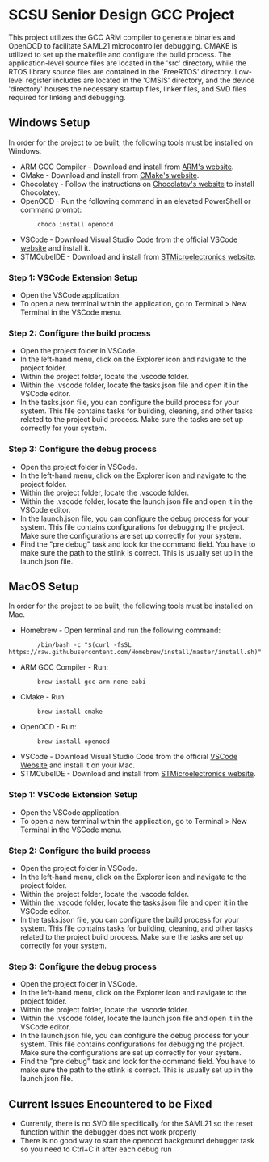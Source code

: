 # SCSU Senior Design GCC Project
This project utilizes the GCC ARM compiler to generate binaries and OpenOCD to facilitate SAML21 microcontroller debugging. CMAKE is utilized to set up the makefile and configure the build process. The application-level source files are located in the 'src' directory, while the RTOS library source files are contained in the 'FreeRTOS' directory. Low-level register includes are located in the 'CMSIS' directory, and the device 'directory' houses the necessary startup files, linker files, and SVD files required for linking and debugging.

## Windows Setup
In order for the project to be built, the following tools must be installed on Windows.

- ARM GCC Compiler - Download and install from [ARM's website](https://developer.arm.com/downloads/-/gnu-rm).
- CMake - Download and install from [CMake's website](https://cmake.org/download/).
- Chocolatey - Follow the instructions on [Chocolatey's website](https://chocolatey.org/install) to install Chocolatey.
- OpenOCD - Run the following command in an elevated PowerShell or command prompt: 
```console
        choco install openocd
```
- VSCode - Download Visual Studio Code from the official [VSCode website](https://code.visualstudio.com/) and install it.
- STMCubeIDE - Download and install from [STMicroelectronics website](https://www.st.com/en/development-tools/stm32cubeide.html).

### Step 1: VSCode Extension Setup
- Open the VSCode application.
- To open a new terminal within the application, go to Terminal > New Terminal in the VSCode menu.

### Step 2: Configure the build process
- Open the project folder in VSCode.
- In the left-hand menu, click on the Explorer icon and navigate to the project folder.
- Within the project folder, locate the .vscode folder.
- Within the .vscode folder, locate the tasks.json file and open it in the VSCode editor.
- In the tasks.json file, you can configure the build process for your system. This file contains tasks for building, cleaning, and other tasks related to the project build process. Make sure the tasks are set up correctly for your system.

### Step 3: Configure the debug process
- Open the project folder in VSCode.
- In the left-hand menu, click on the Explorer icon and navigate to the project folder.
- Within the project folder, locate the .vscode folder.
- Within the .vscode folder, locate the launch.json file and open it in the VSCode editor.
- In the launch.json file, you can configure the debug process for your system. This file contains configurations for debugging the project. Make sure the configurations are set up correctly for your system.
- Find the "pre debug" task and look for the command field. You have to make sure the path to the stlink is correct. This is usually set up in the launch.json file.

## MacOS Setup
In order for the project to be built, the following tools must be installed on Mac.

- Homebrew - Open terminal and run the following command: 
```console
        /bin/bash -c "$(curl -fsSL https://raw.githubusercontent.com/Homebrew/install/master/install.sh)"
```
- ARM GCC Compiler - Run:
```console
        brew install gcc-arm-none-eabi
```
- CMake - Run:
```console
        brew install cmake
```
- OpenOCD - Run:
```console
        brew install openocd
```
- VSCode - Download Visual Studio Code from the official [VSCode Website](https://code.visualstudio.com/) and install it on your Mac.
- STMCubeIDE - Download and install from [STMicroelectronics website](https://www.st.com/en/development-tools/stm32cubeide.html).

### Step 1: VSCode Extension Setup

- Open the VSCode application.
- To open a new terminal within the application, go to Terminal > New Terminal in the VSCode menu.

### Step 2: Configure the build process

- Open the project folder in VSCode.
- In the left-hand menu, click on the Explorer icon and navigate to the project folder.
- Within the project folder, locate the .vscode folder.
- Within the .vscode folder, locate the tasks.json file and open it in the VSCode editor.
- In the tasks.json file, you can configure the build process for your system. This file contains tasks for building, cleaning, and other tasks related to the project build process. Make sure the tasks are set up correctly for your system.

### Step 3: Configure the debug process

- Open the project folder in VSCode.
- In the left-hand menu, click on the Explorer icon and navigate to the project folder.
- Within the project folder, locate the .vscode folder.
- Within the .vscode folder, locate the launch.json file and open it in the VSCode editor.
- In the launch.json file, you can configure the debug process for your system. This file contains configurations for debugging the project. Make sure the configurations are set up correctly for your system.
- Find the "pre debug" task and look for the command field. You have to make sure the path to the stlink is correct. This is usually set up in the launch.json file.

## Current Issues Encountered to be Fixed
- Currently, there is no SVD file specifically for the SAML21 so the reset function within the debugger does not work properly
- There is no good way to start the openocd background debugger task so you need to Ctrl+C it after each debug run
